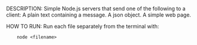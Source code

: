 DESCRIPTION:
Simple Node.js servers that send one of the following to a client:
    A plain text containing a message.
    A json object.
    A simple web page.


HOW TO RUN:
    Run each file separately from the terminal with:

        node <filename>